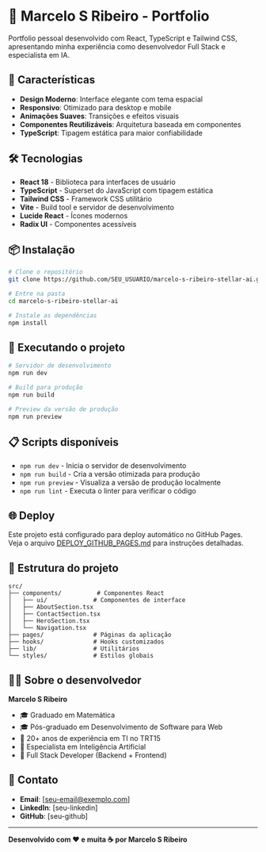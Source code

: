 # 🚀 Marcelo S Ribeiro - Portfolio

Portfolio pessoal desenvolvido com React, TypeScript e Tailwind CSS, apresentando minha experiência como desenvolvedor Full Stack e especialista em IA.

## 🌟 Características

- **Design Moderno**: Interface elegante com tema espacial
- **Responsivo**: Otimizado para desktop e mobile
- **Animações Suaves**: Transições e efeitos visuais
- **Componentes Reutilizáveis**: Arquitetura baseada em componentes
- **TypeScript**: Tipagem estática para maior confiabilidade

## 🛠️ Tecnologias

- **React 18** - Biblioteca para interfaces de usuário
- **TypeScript** - Superset do JavaScript com tipagem estática
- **Tailwind CSS** - Framework CSS utilitário
- **Vite** - Build tool e servidor de desenvolvimento
- **Lucide React** - Ícones modernos
- **Radix UI** - Componentes acessíveis

## 📦 Instalação

```bash
# Clone o repositório
git clone https://github.com/SEU_USUARIO/marcelo-s-ribeiro-stellar-ai.git

# Entre na pasta
cd marcelo-s-ribeiro-stellar-ai

# Instale as dependências
npm install
```

## 🚀 Executando o projeto

```bash
# Servidor de desenvolvimento
npm run dev

# Build para produção
npm run build

# Preview da versão de produção
npm run preview
```

## 📋 Scripts disponíveis

- `npm run dev` - Inicia o servidor de desenvolvimento
- `npm run build` - Cria a versão otimizada para produção
- `npm run preview` - Visualiza a versão de produção localmente
- `npm run lint` - Executa o linter para verificar o código

## 🌐 Deploy

Este projeto está configurado para deploy automático no GitHub Pages. Veja o arquivo [DEPLOY_GITHUB_PAGES.md](./DEPLOY_GITHUB_PAGES.md) para instruções detalhadas.

## 📁 Estrutura do projeto

```
src/
├── components/          # Componentes React
│   ├── ui/             # Componentes de interface
│   ├── AboutSection.tsx
│   ├── ContactSection.tsx
│   ├── HeroSection.tsx
│   └── Navigation.tsx
├── pages/              # Páginas da aplicação
├── hooks/              # Hooks customizados
├── lib/                # Utilitários
└── styles/             # Estilos globais
```

## 👨‍💻 Sobre o desenvolvedor

**Marcelo S Ribeiro**
- 🎓 Graduado em Matemática
- 🎓 Pós-graduado em Desenvolvimento de Software para Web
- 💼 20+ anos de experiência em TI no TRT15
- 🤖 Especialista em Inteligência Artificial
- 🔧 Full Stack Developer (Backend + Frontend)

## 📧 Contato

- **Email**: [seu-email@exemplo.com]
- **LinkedIn**: [seu-linkedin]
- **GitHub**: [seu-github]

---

**Desenvolvido com ❤️ e muita ☕ por Marcelo S Ribeiro**
